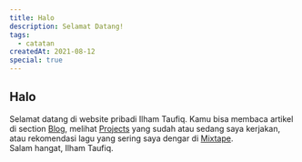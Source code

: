 ```yaml
---
title: Halo
description: Selamat Datang!
tags:
  - catatan
createdAt: 2021-08-12
special: true
---
```

## Halo
Selamat datang di website pribadi Ilham Taufiq. Kamu bisa membaca artikel di section [Blog](ilhamtaufiq.dev/blog), melihat [Projects](ilhamtaufiq.dev/#projects) yang sudah atau sedang saya kerjakan, atau rekomendasi lagu yang sering saya dengar di [Mixtape](ilhamtaufiq.dev/mixtape).
<br>
Salam hangat,
Ilham Taufiq.